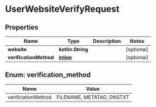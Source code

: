 
# UserWebsiteVerifyRequest

## Properties
| Name | Type | Description | Notes |
| ------------ | ------------- | ------------- | ------------- |
| **website** | **kotlin.String** |  |  [optional] |
| **verificationMethod** | [**inline**](#VerificationMethod) |  |  [optional] |


<a id="VerificationMethod"></a>
## Enum: verification_method
| Name | Value |
| ---- | ----- |
| verificationMethod | FILENAME, METATAG, DNSTXT |




